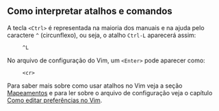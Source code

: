 Como interpretar atalhos e comandos
-----------------------------------

A tecla `<Ctrl>` é representada na maioria dos manuais e na ajuda pelo
caractere `^` (circunflexo), ou seja, o atalho `Ctrl-L` aparecerá assim:

         ^L

No arquivo de configuração do Vim, um `<Enter>` pode aparecer como:

         <cr>

Para saber mais sobre como usar atalhos no Vim veja a seção
[Mapeamentos]() e para ler sobre o arquivo de configuração veja
o capítulo [Como editar preferências no Vim]().

